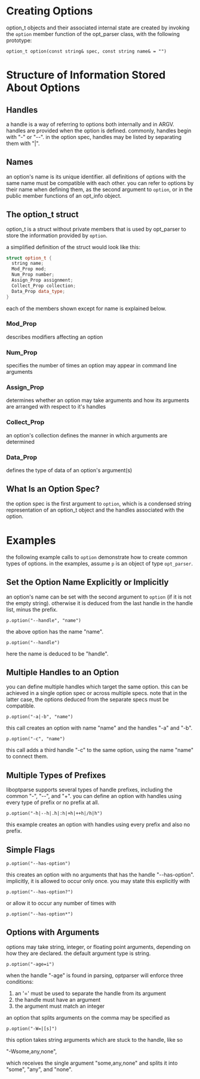 # Creating Options

option\_t objects and their associated internal state are created by
invoking the `option` member function of the opt\_parser class, with
the following prototype:

`option_t option(const string& spec, const string name& = "")`

# Structure of Information Stored About Options

## Handles

a handle is a way of referring to options both internally and in ARGV.
handles are provided when the option is defined. commonly, handles
begin with "-" or "--". in the option spec, handles may be listed by
separating them with "|".

## Names

an option's name is its unique identifier. all definitions of options
with the same name must be compatible with each other. you can refer
to options by their name when defining them, as the second argument to
`option`, or in the public member functions of an opt\_info object.

## The option\_t struct

option\_t is a struct without private members that is used
by opt\_parser to store the information provided by `option`.

a simplified definition of the struct would look like this:

```c++
struct option_t {
  string name;
  Mod_Prop mod;
  Num_Prop number;
  Assign_Prop assignment;
  Collect_Prop collection;
  Data_Prop data_type;
}
```

each of the members shown except for name is explained below.

### Mod\_Prop

describes modifiers affecting an option

### Num\_Prop

specifies the number of times an option may appear in command line arguments

### Assign\_Prop

determines whether an option may take arguments and how its arguments
are arranged with respect to it's handles

### Collect\_Prop

an option's collection defines the manner in which arguments are
determined

### Data\_Prop

defines the type of data of an option's argument(s)

## What Is an Option Spec?

the option spec is the first argument to `option`, which is a condensed
string representation of an option\_t object and the handles associated
with the option.

# Examples

the following example calls to `option` demonstrate how to create
common types of options. in the examples, assume `p` is an object
of type `opt_parser`.

## Set the Option Name Explicitly or Implicitly

an option's name can be set with the second argument to `option` (if
it is not the empty string). otherwise it is deduced from the last
handle in the handle list, minus the prefix.

`p.option("--handle", "name")`

the above option has the name "name".

`p.option("--handle")`

here the name is deduced to be "handle".

## Multiple Handles to an Option

you can define multiple handles which target the same option. this
can be achieved in a single option spec or across multiple specs.
note that in the latter case, the options deduced from the separate
specs must be compatible.

`p.option("-a|-b", "name")`

this call creates an option with name "name" and the handles "-a" and
"-b".

`p.option("-c", "name")`

this call adds a third handle "-c" to the same option, using the name
"name" to connect them.

## Multiple Types of Prefixes

liboptparse supports several types of handle prefixes, including the
common "-", "--", and "+". you can define an option with handles
using every type of prefix or no prefix at all.

`p.option("-h|--h|.h|:h|+h|++h|/h|h")`

this example creates an option with handles using every prefix and also
no prefix.

## Simple Flags

`p.option("--has-option")`

this creates an option with no arguments that has the handle
"--has-option". implicitly, it is allowed to occur only once. you
may state this explicitly with

`p.option("--has-option?")`

or allow it to occur any number of times with

`p.option("--has-option*")`

## Options with Arguments

options may take string, integer, or floating point arguments,
depending on how they are declared. the default argument type is
string.

`p.option("-age=i")`

when the handle "-age" is found in parsing, optparser will enforce
three conditions:
1. an '=' must be used to separate the handle from its argument
2. the handle must have an argument
3. the argument must match an integer

an option that splits arguments on the comma may be specified as

`p.option("-W=|[s]")`

this option takes string arguments which are stuck to the handle,
like so

"-Wsome,any,none",

which receives the single argument "some,any,none" and splits it into
"some", "any", and "none".
